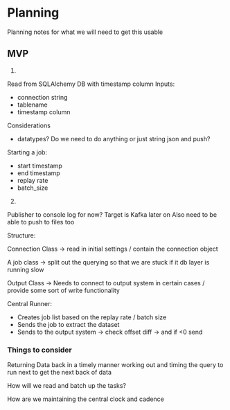 # Planning

Planning notes for what we will need to get this usable

## MVP


1)
Read from SQLAlchemy DB with timestamp column
Inputs:
- connection string
- tablename
- timestamp column

Considerations
- datatypes? Do we need to do anything or just string json and push?

Starting a job:
- start timestamp
- end timestamp
- replay rate
- batch_size

2)
Publisher to console log for now?
Target is Kafka later on
Also need to be able to push to files too


Structure:

Connection Class -> read in initial settings / contain the connection object  

A job class -> split out the querying so that we are stuck if it db layer is running slow

Output Class -> Needs to connect to output system in certain cases / provide some sort of write functionality

Central Runner:
- Creates job list based on the replay rate / batch size
- Sends the job to extract the dataset
- Sends to the output system -> check offset diff -> and if <0 send 

### Things to consider

Returning Data back in a timely manner
working out and timing the query to run next to get the next back of data

How will we read and batch up the tasks?

How are we maintaining the central clock and cadence
